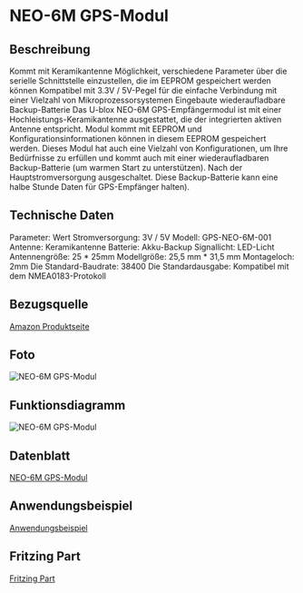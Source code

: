 # NEO-6M GPS-Modul

## Beschreibung
Kommt mit Keramikantenne
Möglichkeit, verschiedene Parameter über die serielle Schnittstelle einzustellen, die im EEPROM gespeichert werden können
Kompatibel mit 3.3V / 5V-Pegel für die einfache Verbindung mit einer Vielzahl von Mikroprozessorsystemen
Eingebaute wiederaufladbare Backup-Batterie
Das U-blox NEO-6M GPS-Empfängermodul ist mit einer Hochleistungs-Keramikantenne ausgestattet, die der integrierten aktiven Antenne entspricht.
Modul kommt mit EEPROM und Konfigurationsinformationen können in diesem EEPROM gespeichert werden. Dieses Modul hat auch eine Vielzahl von Konfigurationen,
um Ihre Bedürfnisse zu erfüllen und kommt auch mit einer wiederaufladbaren Backup-Batterie (um warmen Start zu unterstützen).
Nach der Hauptstromversorgung ausgeschaltet. Diese Backup-Batterie kann eine halbe Stunde Daten für GPS-Empfänger halten).


## Technische Daten
Parameter: Wert
Stromversorgung: 3V / 5V
Modell: GPS-NEO-6M-001
Antenne: Keramikantenne
Batterie: Akku-Backup
Signallicht: LED-Licht
Antennengröße: 25 * 25mm
Modellgröße: 25,5 mm * 31,5 mm
Montageloch: 2mm
Die Standard-Baudrate: 38400
Die Standardausgabe: Kompatibel mit dem NMEA0183-Protokoll

## Bezugsquelle
[Amazon Produktseite](https://amzn.eu/d/7eFBo82)

## Foto
![NEO-6M GPS-Modul](https://external-content.duckduckgo.com/iu/?u=https%3A%2F%2Fudvabony.com%2Fwp-content%2Fuploads%2F2019%2F04%2F4u.jpg&f=1&nofb=1&ipt=883e4d8b31946204b1a2ad5e1578750e1c369b1da05f20669bf975ba7d7005a2)

## Funktionsdiagramm
![NEO-6M GPS-Modul](https://external-content.duckduckgo.com/iu/?u=https%3A%2F%2Ftse4.mm.bing.net%2Fth%3Fid%3DOIP.pmDu9pLU1zeh96i0gBiydgHaGW%26cb%3Diwp2%26pid%3DApi&f=1&ipt=b11ff12516c80375baf45da187f14a5eb1a12e71d1ded139f59b1b15d40447bc)

## Datenblatt
[NEO-6M GPS-Modul](https://content.u-blox.com/sites/default/files/products/documents/NEO-6_DataSheet_%28GPS.G6-HW-09005%29.pdf)

## Anwendungsbeispiel
[Anwendungsbeispiel](https://microcontrollerslab.com/neo-6m-gps-module-raspberry-pi-pico-micropython/)

## Fritzing Part
[Fritzing Part](https://forum.fritzing.org/uploads/short-url/5ct6WmWD1zHuGa6JgDW8lgIny3D.fzpz)
